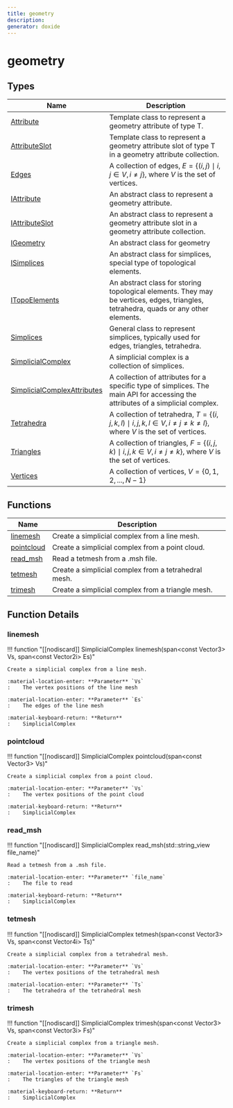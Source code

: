 ```yaml
---
title: geometry
description: 
generator: doxide
---
```



# geometry



## Types

| Name | Description |
| ---- | ----------- |
| [Attribute](Attribute/index.md) | Template class to represent a geometry attribute of type T. |
| [AttributeSlot](AttributeSlot/index.md) | Template class to represent a geometry attribute slot of type T in a geometry attribute collection. |
| [Edges](Edges/index.md) | A collection of edges, $E=\{(i,j) \mid i,j\in V, i\neq j\}$, where $V$ is the set of vertices.  |
| [IAttribute](IAttribute/index.md) | An abstract class to represent a geometry attribute.  |
| [IAttributeSlot](IAttributeSlot/index.md) | An abstract class to represent a geometry attribute slot in a geometry attribute collection. |
| [IGeometry](IGeometry/index.md) | An abstract class for geometry  |
| [ISimplices](ISimplices/index.md) | An abstract class for simplices, special type of topological elements. |
| [ITopoElements](ITopoElements/index.md) | An abstract class for storing topological elements. They may be vertices, edges, triangles, tetrahedra, quads or any other elements.  |
| [Simplices](Simplices/index.md) | General class to represent simplices, typically used for edges, triangles, tetrahedra. |
| [SimplicialComplex](SimplicialComplex/index.md) | A simplicial complex is a collection of simplices. |
| [SimplicialComplexAttributes](SimplicialComplexAttributes/index.md) | A collection of attributes for a specific type of simplices. The main API for accessing the attributes of a simplicial complex.  |
| [Tetrahedra](Tetrahedra/index.md) | A collection of tetrahedra, $T=\{(i,j,k,l) \mid i,j,k,l\in V, i\neq j\neq k\neq l\}$, where $V$ is the set of vertices.  |
| [Triangles](Triangles/index.md) | A collection of triangles, $F=\{(i,j,k) \mid i,j,k\in V, i\neq j\neq k\}$, where $V$ is the set of vertices.  |
| [Vertices](Vertices/index.md) | A collection of vertices, $V=\{0,1,2,...,N-1\}$ |

## Functions

| Name | Description |
| ---- | ----------- |
| [linemesh](#linemesh) | Create a simplicial complex from a line mesh. |
| [pointcloud](#pointcloud) | Create a simplicial complex from a point cloud. |
| [read_msh](#read_msh) | Read a tetmesh from a .msh file. |
| [tetmesh](#tetmesh) | Create a simplicial complex from a tetrahedral mesh. |
| [trimesh](#trimesh) | Create a simplicial complex from a triangle mesh. |

## Function Details

### linemesh<a name="linemesh"></a>
!!! function "[[nodiscard]] SimplicialComplex linemesh(span&lt;const Vector3&gt;  Vs, span&lt;const Vector2i&gt; Es)"

    
    
    Create a simplicial complex from a line mesh.
    
    :material-location-enter: **Parameter** `Vs`
    :    The vertex positions of the line mesh
    
    :material-location-enter: **Parameter** `Es`
    :    The edges of the line mesh
    
    :material-keyboard-return: **Return**
    :    SimplicialComplex
    
    

### pointcloud<a name="pointcloud"></a>
!!! function "[[nodiscard]] SimplicialComplex pointcloud(span&lt;const Vector3&gt; Vs)"

    
    
    Create a simplicial complex from a point cloud.
    
    :material-location-enter: **Parameter** `Vs`
    :    The vertex positions of the point cloud
    
    :material-keyboard-return: **Return**
    :    SimplicialComplex
    
    

### read_msh<a name="read_msh"></a>
!!! function "[[nodiscard]] SimplicialComplex read_msh(std::string_view file_name)"

    
    
    Read a tetmesh from a .msh file.
    
    :material-location-enter: **Parameter** `file_name`
    :    The file to read
    
    :material-keyboard-return: **Return**
    :    SimplicialComplex
    
    

### tetmesh<a name="tetmesh"></a>
!!! function "[[nodiscard]] SimplicialComplex tetmesh(span&lt;const Vector3&gt;  Vs, span&lt;const Vector4i&gt; Ts)"

    
    
    Create a simplicial complex from a tetrahedral mesh.
    
    :material-location-enter: **Parameter** `Vs`
    :    The vertex positions of the tetrahedral mesh
    
    :material-location-enter: **Parameter** `Ts`
    :    The tetrahedra of the tetrahedral mesh
        
    

### trimesh<a name="trimesh"></a>
!!! function "[[nodiscard]] SimplicialComplex trimesh(span&lt;const Vector3&gt;  Vs, span&lt;const Vector3i&gt; Fs)"

    
    
    Create a simplicial complex from a triangle mesh.
    
    :material-location-enter: **Parameter** `Vs`
    :    The vertex positions of the triangle mesh
    
    :material-location-enter: **Parameter** `Fs`
    :    The triangles of the triangle mesh
    
    :material-keyboard-return: **Return**
    :    SimplicialComplex
    
    

